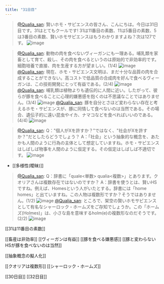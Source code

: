 ```yaml
---
title: "31日目"
---
```


> [@Qualia_san](https://twitter.com/Qualia_san/status/1596519566473322496?s=20&t=rgQ67gmT9xnePo5_Yu8dlg): 賢いホモ・サピエンスの皆さん、こんにちは。今日は31日目です。31はとてもクールです!
> 31は11番目の素数、11は5番目の素数、5は3番目の素数、賢いホモサピエンスはもうわかりますよね？次は127です。
> ![image](https://pbs.twimg.com/media/Fif1ZXsaYAElqvd.png)

> [@Qualia_san](https://twitter.com/Qualia_san/status/1596519570529222657?s=20&t=rgQ67gmT9xnePo5_Yu8dlg): 動物の肉を食べないヴィーガンにも一理ある。哺乳類を家畜として育て、殺し、その肉を食べるというのは原始的で非効率的です。
> 細胞培養で直接、肉を生産する方が望ましい。(1/4)
> ![image](https://pbs.twimg.com/media/Fif1iWvaMAABYVG.png)
> [@Qualia_san](https://twitter.com/Qualia_san/status/1596519574803214337?s=20&t=rgQ67gmT9xnePo5_Yu8dlg): 現在、ホモ・サピエンス文明は、まだ十分な品質の肉を合成することができない。高コストで低品質の合成肉を好んで食べるヴィーガンは、この技術開発にとって有益である。(2/4)
> ![image](https://pbs.twimg.com/media/Fif1o74akAcumuc.png)
> [@Qualia_san](https://twitter.com/Qualia_san/status/1596519579106545664?s=20&t=rgQ67gmT9xnePo5_Yu8dlg): 哺乳類は植物よりも遺伝的に人間に近い。したがって、彼らが豚を食べることに心理的嫌悪感を抱くのは不思議なことではありません。(3/4)
> ![image](https://pbs.twimg.com/media/Fif1uTTagAEAc43.png)
> [@Qualia_san](https://twitter.com/Qualia_san/status/1596519583355400194?s=20&t=rgQ67gmT9xnePo5_Yu8dlg): 豚を自分とさほど変わらない存在と考えるホモ・サピエンスが、豚に同情して食べないのは当然である。その場合、遺伝子的に遠い昆虫やイカ、ナマコなどを食べればいいのである。(4/4)
> ![image](https://pbs.twimg.com/media/Fif11U0aEAEAXcE.png)

> [@Qualia_san](https://twitter.com/Qualia_san/status/1596519587621003265?s=20&t=rgQ67gmT9xnePo5_Yu8dlg): Q："個人がXを許すか？"ではなく、"社会がXを許すか？"だとしたらどうでしょう？
> A：「社会」という抽象的な概念を、あたかも人間のように行為の主体として想定していますね。ホモ・サピエンスはしばしば物事を人間のように仮定する。その仮定はしばしば不適切です。
> ![image](https://pbs.twimg.com/media/Fif2GVGakAA0Q63.png)
- [[多様性(曖昧)]]

> [@Qualia_san](https://twitter.com/Qualia_san/status/1596519591978893313?s=20&t=rgQ67gmT9xnePo5_Yu8dlg): Q：辞書に「quale<単数> qualia<複数>」とあります。クオリアさんは複数存在ではないのですか？
> A：辞書を使うとは、賢いHSですね。例えば、Homesという人がいたとする。辞書には「home<singular> homes<plural>」と出ていますね。この人物は複数形ですか？そうではありません。(1/2)
> ![image](https://pbs.twimg.com/media/Fif2KepacAE4G9k.png)
> [@Qualia_san](https://twitter.com/Qualia_san/status/1596519596026400769?s=20&t=rgQ67gmT9xnePo5_Yu8dlg): ところで、架空の賢いホモサピエンスとして有名なシャーロック・ホームズをご存知でしょうか。この「ホームズ(Holmes)」は、小さな島を意味するholm(e)の複数形なのだそうです。(2/2)
> ![image](https://pbs.twimg.com/media/Fif2VgEaUAAI71Y.png)


[[31は11番目の素数]]

[[畜産は非効率]]
[[ヴィーガンは有益]]
[[豚を食べる嫌悪感]]
[[豚と変わらないHSが豚を食べないのは当然]]

[[抽象概念の擬人化]]

[[クオリアは複数形]]
[[シャーロック・ホームズ]]

[[30日目]] [[32日目]]
